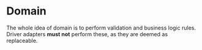 # Domain

The whole idea of domain is to perform validation and business logic rules. Driver adapters **must not** perform these, as they are deemed as replaceable.
